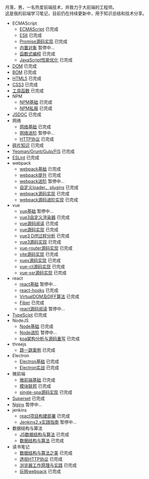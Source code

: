 月落，男，一名热爱前端技术，并致力于大前端的工程师。 <br />
这是我的前端学习笔记，目前仍在持续更新中，用于知识总结和技术分享。

* ECMAScript
  + [ECMAScript](https://git.yueluo.club/heora/notes/src/master/ecmascript/base) 已完成
  + [ES6](https://git.yueluo.club/heora/notes/src/master/ecmascript/es6) 已完成
  + [Promise源码实现](https://git.yueluo.club/heora/notes/src/master/ecmascript/promise) 已完成
  + [内置对象](https://git.yueluo.club/heora/notes/src/master/ecmascript/Built_in_objects) 暂停中...
  + [函数式编程](https://git.yueluo.club/heora/notes/src/master/ecmascript/functional) 已完成
  + [JavaScript性能优化](https://git.yueluo.club/heora/notes/src/master/ecmascript/optimize) 已完成
* [DOM](https://git.yueluo.club/heora/notes/src/master/dom) 已完成
* [BOM](https://git.yueluo.club/heora/notes/src/master/bom) 已完成
* [HTML5](https://git.yueluo.club/heora/notes/src/master/html5/base) 已完成
* [CSS3](https://git.yueluo.club/heora/notes/src/master/css3) 已完成
* [工具函数](https://git.yueluo.club/heora/notes/src/master/utils) 已完成
* NPM
  + [NPM基础](https://git.yueluo.club/heora/notes/src/master/npm/base) 已完成
  + [NPM私服](https://git.yueluo.club/heora/notes/src/master/npm/repos) 已完成
* [JSDOC](https://git.yueluo.club/heora/notes/src/master/doc) 已完成
* 网络
  + [网络基础](https://git.yueluo.club/heora/notes/src/master/network/base) 已完成
  + [网络进阶](https://git.yueluo.club/heora/notes/src/master/network/plus) 暂停中...
  + [HTTP协议](https://www.yuque.com/yyne87/mw1l9v) 已完成
* [碎片知识](https://git.yueluo.club/heora/notes/src/master/fragment) 已完成
* [Yeoman/Grunt/Gulp/FIS](https://git.yueluo.club/heora/notes/src/master/engineering) 已完成
* [ESLint](https://git.yueluo.club/heora/notes/src/master/eslint) 已完成
* webpack
  * [webpack基础](https://git.yueluo.club/heora/notes/src/master/webpack/webpack) 已完成
  * [webpack提升](https://git.yueluo.club/heora/notes/src/master/webpack/webpack_tencent) 已完成
  * [webpack进阶](https://git.yueluo.club/heora/notes/src/master/webpack/webpack_plus) 暂停中...
  * [自定义loader、plugins](https://git.yueluo.club/heora/notes/src/master/webpack/webpack_write) 已完成
  * [webpack源码实现](https://git.yueluo.club/heora/notes/src/master/webpack/webpack_write) 已完成
  * [webpack源码进阶实现](https://git.yueluo.club/heora/notes/src/master/webpack/webpack_write_plus) 已完成
* vue
  + [vue基础](https://git.yueluo.club/heora/notes/src/master/vue/vue_base) 暂停中...
  + [vue3自定义渲染器](https://git.yueluo.club/heora/notes/src/master/vue/vue3_renderer) 已完成
  + [vue源码阅读](https://git.yueluo.club/heora/notes/src/master/vue/vue_source) 已完成
  + [vue源码实现](https://git.yueluo.club/heora/notes/src/master/vue/vue_source_design) 已完成
  + [vue3 Diff过程分析](https://git.yueluo.club/heora/notes/src/master/vue/vue3_diff) 已完成
  + [vue3源码实现](https://git.yueluo.club/heora/notes/src/master/vue/vue3_source) 已完成
  + [vue-router源码实现](https://git.yueluo.club/heora/notes/src/master/vue/vue_router) 已完成
  + [vite源码实现](https://git.yueluo.club/heora/notes/src/master/vue/vue_vite) 已完成
  + [vuex源码实现](https://git.yueluo.club/heora/notes/src/master/vue/vuex) 已完成
  + [vue-cli源码实现](https://git.yueluo.club/heora/notes/src/master/vue/vue_cli) 已完成
  + [vue-ssr源码实现](https://git.yueluo.club/heora/notes/src/master/vue/vue_ssr) 已完成
* react
  + [react基础](https://git.yueluo.club/heora/notes/src/master/react/react_base) 暂停中...
  + [react-hooks](https://git.yueluo.club/heora/notes/src/master/react/react_hooks) 已完成
  + [VirtualDOM及DIFF算法](https://git.yueluo.club/heora/notes/src/master/react/virtual_dom) 已完成
  + [Fiber](https://git.yueluo.club/heora/notes/src/master/react/Fiber) 已完成
  + [react源码阅读](https://git.yueluo.club/heora/notes/src/master/react/react_source) 暂停中...
* [TypeScipt](https://git.yueluo.club/heora/notes/src/master/typescript) 已完成
* NodeJS
  + [Node基础](https://git.yueluo.club/heora/notes/src/master/node/base) 已完成
  + [Node进阶](https://git.yueluo.club/heora/notes/src/master/node/plus) 暂停中...
  + [koa架构分析与源码重写](https://git.yueluo.club/heora/notes/src/master/node/koa) 已完成
* threejs
  + [跳一跳案例](https://git.yueluo.club/heora/notes/src/master/three.js/jump) 已完成
* Electron
  + [Electron基础](https://git.yueluo.club/heora/notes/src/master/electron/base) 已完成
  + [Electron实战](https://git.yueluo.club/heora/notes/src/master/electron/combat) 已完成
* 微前端
  + [微前端基础](https://git.yueluo.club/heora/notes/src/master/micro_frontends/base) 已完成
  + [模块联邦](https://git.yueluo.club/heora/notes/src/master/micro_frontends/module_federation) 已完成
  + [single-spa源码实现](https://git.yueluo.club/heora/notes/src/master/micro_frontends/source) 已完成
* [Superset](https://git.yueluo.club/heora/notes/src/master/superset) 已完成
* [Nginx](https://git.yueluo.club/heora/notes/src/master/nginx) 暂停中...
* jenkins
  + [react项目构建部署](https://git.yueluo.club/heora/notes/src/master/jenkins/practice) 已完成
  + [Jenkins2.x实践指南](https://git.yueluo.club/heora/notes/src/master/jenkins/jenkins2.x) 暂停中...
* 数据结构与算法
  + [JS数据结构与算法](https://git.yueluo.club/heora/notes/src/master/alg/algorithm) 已完成
  + [数据结构与算法](https://git.yueluo.club/heora/notes/src/master/alg/algorithm_google) 已完成
* 读书笔记
  + [数据结构与算法之美](https://www.yuque.com/yyne87/lcqfte) 已完成
  + [透视HTTP协议](https://www.yuque.com/yyne87/mw1l9v) 已完成
  + [浏览器工作原理与实践](https://www.yuque.com/yyne87/wwaov6) 已完成
  + [玩转webpack](https://www.yuque.com/yyne87/bx73hd) 已完成